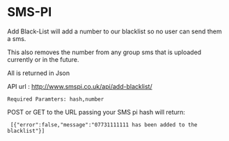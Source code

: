 SMS-PI
======

Add Black-List will add a number to our blacklist so no user can send them a sms.

This also removes the number from any group sms that is uploaded currently or in the future.

All is returned in Json

API url : http://www.smspi.co.uk/api/add-blacklist/
```
Required Paramters: hash,number
```
POST or GET to the URL passing your SMS pi hash will return:

```
 [{"error":false,"message":"07731111111 has been added to the blacklist"}]
```
